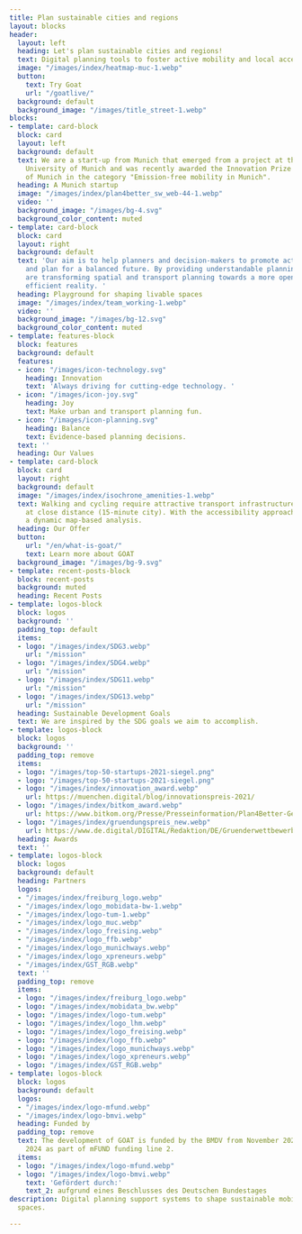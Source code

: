 ```yaml
---
title: Plan sustainable cities and regions
layout: blocks
header:
  layout: left
  heading: Let's plan sustainable cities and regions!
  text: Digital planning tools to foster active mobility and local accessibility.
  image: "/images/index/heatmap-muc-1.webp"
  button:
    text: Try Goat
    url: "/goatlive/"
  background: default
  background_image: "/images/title_street-1.webp"
blocks:
- template: card-block
  block: card
  layout: left
  background: default
  text: We are a start-up from Munich that emerged from a project at the Technical
    University of Munich and was recently awarded the Innovation Prize from the City
    of Munich in the category "Emission-free mobility in Munich".
  heading: A Munich startup
  image: "/images/index/plan4better_sw_web-44-1.webp"
  video: ''
  background_image: "/images/bg-4.svg"
  background_color_content: muted
- template: card-block
  block: card
  layout: right
  background: default
  text: 'Our aim is to help planners and decision-makers to promote active mobility
    and plan for a balanced future. By providing understandable planning tools, we
    are transforming spatial and transport planning towards a more open, joyful and
    efficient reality. '
  heading: Playground for shaping livable spaces
  image: "/images/index/team_working-1.webp"
  video: ''
  background_image: "/images/bg-12.svg"
  background_color_content: muted
- template: features-block
  block: features
  background: default
  features:
  - icon: "/images/icon-technology.svg"
    heading: Innovation
    text: 'Always driving for cutting-edge technology. '
  - icon: "/images/icon-joy.svg"
    heading: Joy
    text: Make urban and transport planning fun.
  - icon: "/images/icon-planning.svg"
    heading: Balance
    text: Evidence-based planning decisions.
  text: ''
  heading: Our Values
- template: card-block
  block: card
  layout: right
  background: default
  image: "/images/index/isochrone_amenities-1.webp"
  text: Walking and cycling require attractive transport infrastructure and destinations
    at close distance (15-minute city). With the accessibility approach, GOAT offers
    a dynamic map-based analysis.
  heading: Our Offer
  button:
    url: "/en/what-is-goat/"
    text: Learn more about GOAT
  background_image: "/images/bg-9.svg"
- template: recent-posts-block
  block: recent-posts
  background: muted
  heading: Recent Posts
- template: logos-block
  block: logos
  background: ''
  padding_top: default
  items:
  - logo: "/images/index/SDG3.webp"
    url: "/mission"
  - logo: "/images/index/SDG4.webp"
    url: "/mission"
  - logo: "/images/index/SDG11.webp"
    url: "/mission"
  - logo: "/images/index/SDG13.webp"
    url: "/mission"
  heading: Sustainable Development Goals
  text: We are inspired by the SDG goals we aim to accomplish.
- template: logos-block
  block: logos
  background: ''
  padding_top: remove
  items:
  - logo: "/images/top-50-startups-2021-siegel.png"
  - logo: "/images/top-50-startups-2021-siegel.png"
  - logo: "/images/index/innovation_award.webp"
    url: https://muenchen.digital/blog/innovationspreis-2021/
  - logo: "/images/index/bitkom_award.webp"
    url: https://www.bitkom.org/Presse/Presseinformation/Plan4Better-Gewinner-Smart-City-Startup-Award-2021
  - logo: "/images/index/gruendungspreis_new.webp"
    url: https://www.de.digital/DIGITAL/Redaktion/DE/Gruenderwettbewerb/Meldungen/2021/GW_Preisverleihung_Sommerrunde.html
  heading: Awards
  text: ''
- template: logos-block
  block: logos
  background: default
  heading: Partners
  logos:
  - "/images/index/freiburg_logo.webp"
  - "/images/index/logo_mobidata-bw-1.webp"
  - "/images/index/logo-tum-1.webp"
  - "/images/index/logo_muc.webp"
  - "/images/index/logo_freising.webp"
  - "/images/index/logo_ffb.webp"
  - "/images/index/logo_munichways.webp"
  - "/images/index/logo_xpreneurs.webp"
  - "/images/index/GST_RGB.webp"
  text: ''
  padding_top: remove
  items:
  - logo: "/images/index/freiburg_logo.webp"
  - logo: "/images/index/mobidata_bw.webp"
  - logo: "/images/index/logo-tum.webp"
  - logo: "/images/index/logo_lhm.webp"
  - logo: "/images/index/logo_freising.webp"
  - logo: "/images/index/logo_ffb.webp"
  - logo: "/images/index/logo_munichways.webp"
  - logo: "/images/index/logo_xpreneurs.webp"
  - logo: "/images/index/GST_RGB.webp"
- template: logos-block
  block: logos
  background: default
  logos:
  - "/images/index/logo-mfund.webp"
  - "/images/index/logo-bmvi.webp"
  heading: Funded by
  padding_top: remove
  text: The development of GOAT is funded by the BMDV from November 2021 to October
    2024 as part of mFUND funding line 2.
  items:
  - logo: "/images/index/logo-mfund.webp"
  - logo: "/images/index/logo-bmvi.webp"
    text: 'Gefördert durch:'
    text_2: aufgrund eines Beschlusses des Deutschen Bundestages
description: Digital planning support systems to shape sustainable mobility and liveable
  spaces.

---
```

